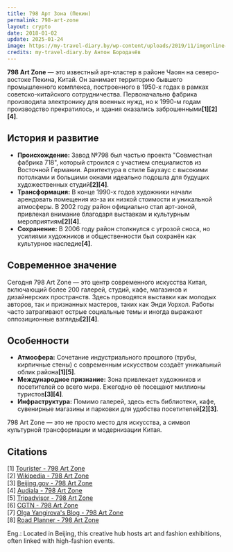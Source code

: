 ```yaml
---
title: 798 Арт Зона (Пекин)
permalink: 798-art-zone
layout: crypto
date: 2018-01-02
update: 2025-01-24
image: https://my-travel-diary.by/wp-content/uploads/2019/11/imgonline-com-ua-Resize-09wWNesGq0b9N-min-552x368.jpg
credits: my-travel-diary.by Антон Бородачёв
---
```


**798 Art Zone** — это известный арт-кластер в районе Чаоян на северо-востоке Пекина, Китай. Он занимает территорию бывшего промышленного комплекса, построенного в 1950-х годах в рамках советско-китайского сотрудничества. Первоначально фабрика производила электронику для военных нужд, но к 1990-м годам производство прекратилось, и здания оказались заброшенными<strong>[1]</strong><strong>[2]</strong><strong>[4]</strong>.

## История и развитие

- **Происхождение:** Завод №798 был частью проекта "Совместная фабрика 718", который строился с участием специалистов из Восточной Германии. Архитектура в стиле Баухаус с высокими потолками и большими окнами идеально подошла для будущих художественных студий<strong>[2]</strong><strong>[4]</strong>.
- **Трансформация:** В конце 1990-х годов художники начали арендовать помещения из-за их низкой стоимости и уникальной атмосферы. В 2002 году район официально стал арт-зоной, привлекая внимание благодаря выставкам и культурным мероприятиям<strong>[2]</strong><strong>[4]</strong>.
- **Сохранение:** В 2006 году район столкнулся с угрозой сноса, но усилиями художников и общественности был сохранён как культурное наследие<strong>[4]</strong>.

## Современное значение

Сегодня 798 Art Zone — это центр современного искусства Китая, включающий более 200 галерей, студий, кафе, магазинов и дизайнерских пространств. Здесь проводятся выставки как молодых авторов, так и признанных мастеров, таких как Энди Уорхол. Работы часто затрагивают острые социальные темы и иногда выражают оппозиционные взгляды<strong>[2]</strong><strong>[4]</strong>.

## Особенности

- **Атмосфера:** Сочетание индустриального прошлого (трубы, кирпичные стены) с современным искусством создаёт уникальный облик района<strong>[1]</strong><strong>[5]</strong>.
- **Международное признание:** Зона привлекает художников и посетителей со всего мира. Ежегодно её посещают миллионы туристов<strong>[3]</strong><strong>[4]</strong>.
- **Инфраструктура:** Помимо галерей, здесь есть библиотеки, кафе, сувенирные магазины и парковки для удобства посетителей<strong>[2]</strong><strong>[3]</strong>.

798 Art Zone — это не просто место для искусства, а символ культурной трансформации и модернизации Китая.

## Citations

[1] [Tourister - 798 Art Zone](https://www.tourister.ru/world/asia/china/city/beijing/placeofinterest/2409)  
[2] [Wikipedia - 798 Art Zone](https://ru.wikipedia.org/wiki/798_Art_Zone)  
[3] [Beijing.gov - 798 Art Zone](https://russian.beijing.gov.cn/foreignersinbeijing/beijingthroughforeignerslens/202408/t20240807_3768302.html)  
[4] [Audiala - 798 Art Zone](https://audiala.com/ru/kitay/pekin/798-art-zone)  
[5] [Tripadvisor - 798 Art Zone](https://www.tripadvisor.ru/Attraction_Review-g294212-d1793347-Reviews-798_Art_Zone-Beijing.html)  
[6] [CGTN - 798 Art Zone](https://russian.cgtn.com/news/2024-03-01/1763462653572988930/index.html)  
[7] [Olga Yangirova's Blog - 798 Art Zone](https://olga-yangirova.livejournal.com/117829.html)  
[8] [Road Planner - 798 Art Zone](http://beijing.roadplanner.ru/art/artkod.html)

Eng.: Located in Beijing, this creative hub hosts art and fashion exhibitions, often linked with high-fashion events.


<!-- Prompt:
- Edit "Citations" section title to ## Citations.
- Format the references in the "Citations" section as follows: [1] [URL](URL).
- When referring to a citation number in the text, use the following HTML tag format: <strong>[1]</strong>.
- Ensure each citation number correctly corresponds to the entry in the "Citations" section.
- The citation numbers should be clickable links in the format above.
- Provide a list of related topics in the same format as above.
- Use the pattern "[Topic Name](topic-link)" for each item.
- Leave this Prompt after editing at the end of the code.
-->
